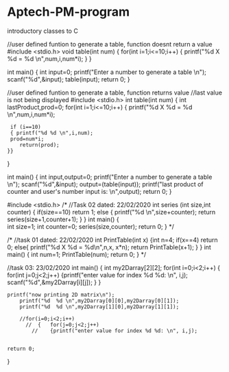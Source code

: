 # Aptech-PM-program
introductory classes to C

//user defined funtion to generate a table, function doesnt return a value
#include <stdio.h>
void table(int num)
{
    for(int i=1;i<=10;i++)
    {    printf("%d X %d = %d \n",num,i,num*i);   }
}

int main()
{
    int input=0;
    printf("Enter a number to generate a table \n");
    scanf("%d",&input);
    table(input);
    return 0;
}



//user defined funtion to generate a table, function returns value
//last value is not being displayed
#include <stdio.h>
int table(int num)
{
    int lastProduct,prod=0;
    for(int i=1;i<=10;i++)
    {    printf("%d X %d = %d \n",num,i,num*i);   

     if (i==10)
     { printf("%d %d \n",i,num);
     prod=num*i;
        return(prod);
    }}
   
}

int main()
{
    int input,output=0;
    printf("Enter a number to generate a table \n");
    scanf("%d",&input);
    output=(table(input));
    printf("last product of counter and user's number input is: \n",output);
    return 0;
}


#include <stdio.h>
/*
//Task 02 dated: 22/02/2020
int series (int size,int counter)
{    if(size==10)
    return 1;
    else {
        printf("%d \n",size+counter);
        return series(size+1,counter+1);
            }
}
int main()
{   
    int size=1;
    int counter=0;
    series(size,counter);
    return 0;
}
*/


/*
//task 01 dated: 22/02/2020
int PrintTable(int x)
{int n=4;
    if(x==4)
        return 0;
    else{
        printf("%d X %d = %d\n",n,x, x*n);
        return PrintTable(x+1);
    }
}
int main()
{   int num=1;
    PrintTable(num);
        return 0;
}
*/

//task 03: 23/02/2020
int main()
{
    int my2Darray[2][2];
for(int i=0;i<2;i++)
{   for(int j=0;j<2;j++)
        {printf("enter value for index %d %d: \n", i,j);
        scanf("%d",&my2Darray[i][j]);
        }
    }
    
    printf("now printing 2D matrix\n");
        printf("%d  %d \n",my2Darray[0][0],my2Darray[0][1]);
        printf("%d  %d \n",my2Darray[1][0],my2Darray[1][1]);
        
        //for(i=0;i<2;i++)
          //  {   for(j=0;j<2;j++)
            //    {printf("enter value for index %d %d: \n", i,j);

    
    return 0;
}
